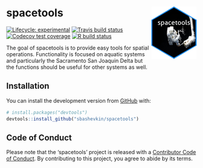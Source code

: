
<!-- README.md is generated from README.Rmd. Please edit that file -->

# spacetools <img src='man/figures/logo.png' align="right" height="139" />

<!-- badges: start -->

[![Lifecycle:
experimental](https://img.shields.io/badge/lifecycle-experimental-orange.svg)](https://www.tidyverse.org/lifecycle/#experimental)
[![Travis build
status](https://travis-ci.org/sbashevkin/spacetools.svg?branch=master)](https://travis-ci.org/sbashevkin/spacetools)
[![Codecov test
coverage](https://codecov.io/gh/sbashevkin/spacetools/branch/master/graph/badge.svg)](https://codecov.io/gh/sbashevkin/spacetools?branch=master)
[![R build
status](https://github.com/sbashevkin/spacetools/workflows/R-CMD-check/badge.svg)](https://github.com/sbashevkin/spacetools/actions)
<!-- badges: end -->

The goal of spacetools is to provide easy tools for spatial operations.
Functionality is focused on aquatic systems and particularly the
Sacramento San Joaquin Delta but the functions should be useful for
other systems as well.

## Installation

You can install the development version from
[GitHub](https://github.com/) with:

``` r
# install.packages("devtools")
devtools::install_github("sbashevkin/spacetools")
```

## Code of Conduct

Please note that the ‘spacetools’ project is released with a
[Contributor Code of Conduct](CODE_OF_CONDUCT.md). By contributing to
this project, you agree to abide by its terms.

